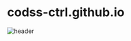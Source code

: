 # codss-ctrl.github.io
![header](https://capsule-render.vercel.app/api?type=wave&color=auto&height=300&section=header&text=capsule%20render&fontSize=90)
